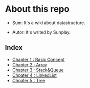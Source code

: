 # About this repo

- Sum: It's a wiki about datastructure.

- Autor: It's writed by Sunplay.

## Index

- [Chapter 1 : Basic Concept](chp1_basic.md)
- [Chapter 2 : Array](chp2_array.md)
- [Chapter 3 : Stack&Queue](chp3_stack_queue.md)
- [Chpater 4 : LinkedList](chp4_list.md)
- [Chpater 5 : Tree](chp4_tree.md)